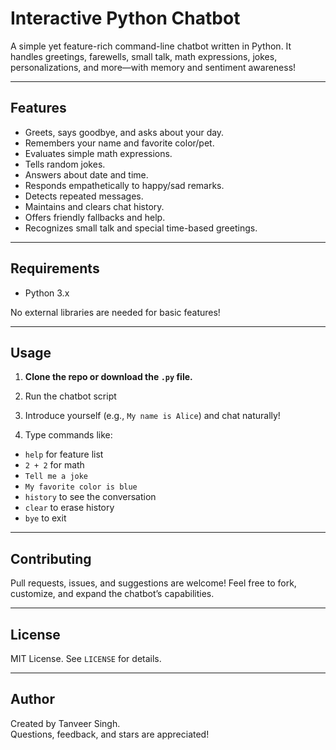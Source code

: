 # Interactive Python Chatbot

A simple yet feature-rich command-line chatbot written in Python. It handles greetings, farewells, small talk, math expressions, jokes, personalizations, and more—with memory and sentiment awareness!

---

## Features

- Greets, says goodbye, and asks about your day.
- Remembers your name and favorite color/pet.
- Evaluates simple math expressions.
- Tells random jokes.
- Answers about date and time.
- Responds empathetically to happy/sad remarks.
- Detects repeated messages.
- Maintains and clears chat history.
- Offers friendly fallbacks and help.
- Recognizes small talk and special time-based greetings.

---

## Requirements

- Python 3.x

No external libraries are needed for basic features!

---

## Usage

1. **Clone the repo or download the `.py` file.**
2. Run the chatbot script

3. Introduce yourself (e.g., `My name is Alice`) and chat naturally!
4. Type commands like:
- `help` for feature list
- `2 + 2` for math
- `Tell me a joke`
- `My favorite color is blue`
- `history` to see the conversation
- `clear` to erase history
- `bye` to exit

---

## Contributing

Pull requests, issues, and suggestions are welcome!
Feel free to fork, customize, and expand the chatbot’s capabilities.

---

## License

MIT License. See `LICENSE` for details.

---

## Author

Created by Tanveer Singh.  
Questions, feedback, and stars are appreciated!



